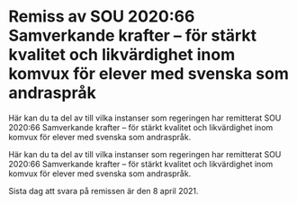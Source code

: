 # Remiss av SOU 2020:66 Samverkande krafter – för stärkt kvalitet och likvärdighet inom komvux för elever med svenska som andraspråk

Här kan du ta del av till vilka instanser som regeringen har remitterat SOU 2020:66 Samverkande krafter – för stärkt kvalitet och likvärdighet inom komvux för elever med svenska som andraspråk.

Här kan du ta del av till vilka instanser som regeringen har remitterat SOU 2020:66 Samverkande krafter – för stärkt kvalitet och likvärdighet inom komvux för elever med svenska som andraspråk.

Sista dag att svara på remissen är den 8 april 2021.
